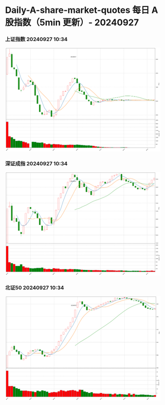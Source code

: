 
# Daily-A-share-market-quotes 每日 A 股指数（5min 更新）- 20240927

### 上证指数 20240927 10:34
![](./fig/2024/9/20240927-sh000001.png)

### 深证成指 20240927 10:34
![](./fig/2024/9/20240927-sz399001.png)

### 北证50 20240927 10:34
![](./fig/2024/9/20240927-bj899050.png)
